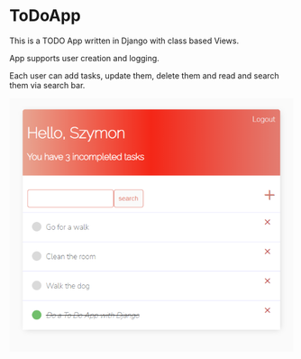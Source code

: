 # ToDoApp
This is a TODO App written in Django with class based Views.

App supports user creation and logging.

Each user can add tasks, update them, delete them and read and search them via search bar.

![main page of the app](https://github.com/sDebski/ToDoApp/blob/master/images/tasks.png?raw=true)


